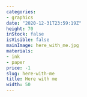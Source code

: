 ```yaml
---
categories:
- graphics
date: "2020-12-31T23:59:19Z"
height: 70
inStock: false
isVisible: false
mainImage: here_with_me.jpg
materials:
- ink
- paper
price: -1
slug: here-with-me
title: Here with me
width: 50
---
```


